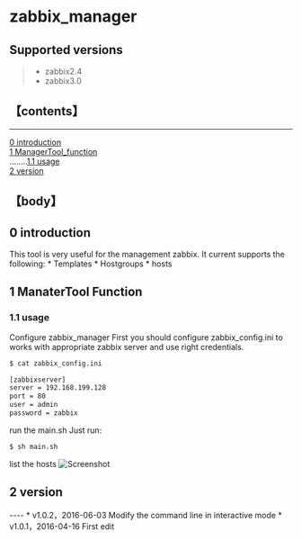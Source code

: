# zabbix_manager
## Supported versions
> * zabbix2.4
> * zabbix3.0

## 【contents】
----

[0 introduction](#0)  
[1 ManagerTool_function ](#1)  
........[1.1 usage ](#1.1)  
[2 version ](#3)  


## 【body】

<h2 name="0">0 introduction</h2>
This tool is very useful for the  management zabbix.
It current supports the following:
* Templates 
* Hostgroups
* hosts
<h2 name="1">1 ManaterTool Function</h2>

<h3 name="1.1">1.1 usage</h3>

Configure zabbix_manager
First you should configure zabbix_config.ini to works with appropriate zabbix server and use right credentials.
```bash
$ cat zabbix_config.ini

[zabbixserver]
server = 192.168.199.128
port = 80
user = admin
password = zabbix
``` 
run the main.sh
Just run: 
```bash
$ sh main.sh

```
list the hosts
![Screenshot](https://github.com/BillWang139967/zabbix_manager/raw/master/images/host_get.jpg)

<h2 name="2">2 version</h2>
----
* v1.0.2，2016-06-03 Modify the command line in interactive mode
* v1.0.1，2016-04-16 First edit
